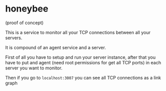 # honeybee

(proof of concept)

This is a service to monitor all your TCP connections between all your servers.

It is compound of an agent service and a server.

First of all you have to setup and run your server instance, after that you have to put and agent (need root permissions for get all TCP ports) in each server you want to monitor.

Then if you go to `localhost:3007` you can see all TCP connections as a link graph